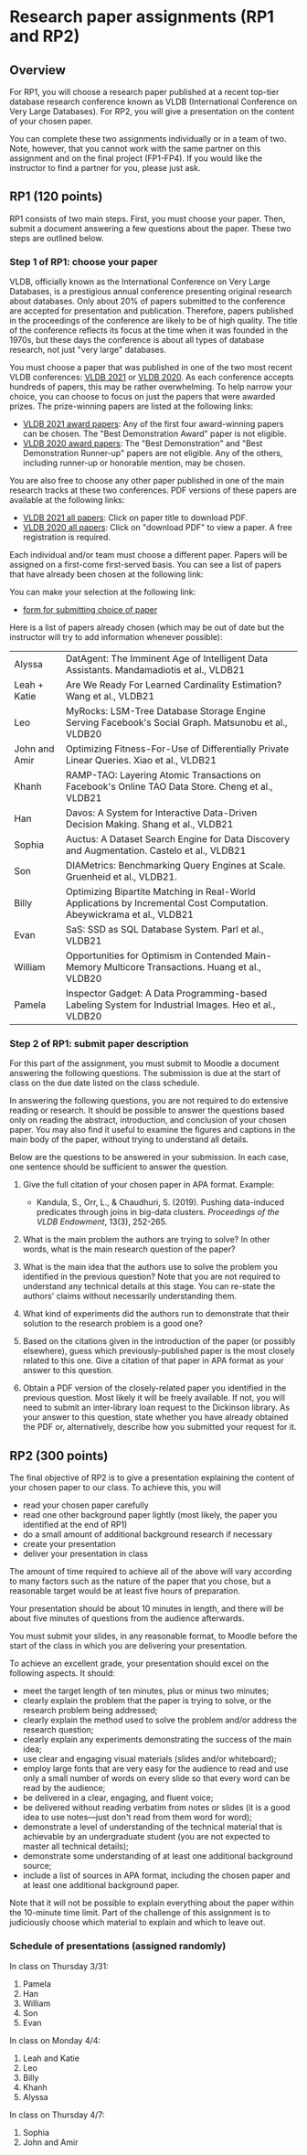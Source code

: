 # Research paper assignments (RP1 and RP2)

## Overview

For RP1, you will choose a research paper published at a recent top-tier
database research conference known as VLDB (International Conference
on Very Large Databases). For RP2, you will give a presentation on the content
of your chosen paper.

You can complete these two assignments individually or in a team of
two. Note, however, that you cannot work with the same partner on this
assignment and on the final project (FP1-FP4). If you would like the
instructor to find a partner for you, please just ask.

## RP1 (120 points)

RP1 consists of two main steps. First, you must choose your
paper. Then, submit a document answering a few questions about the
paper. These two steps are outlined below.

### Step 1 of RP1: choose your paper

VLDB, officially known as the International Conference on Very Large
Databases, is a prestigious annual conference presenting original
research about databases. Only about 20% of papers submitted to the
conference are accepted for presentation and publication. Therefore,
papers published in the proceedings of the conference are likely to be
of high quality. The title of the conference reflects its focus at the
time when it was founded in the 1970s, but these days the conference
is about all types of database research, not just "very large"
databases.

You must choose a paper that was published in one of the two most
recent VLDB conferences: [VLDB 2021](http://vldb.org/2021/) or [VLDB
2020](https://vldb2020.org/). As each conference accepts hundreds of
papers, this may be rather overwhelming. To help narrow your choice,
you can choose to focus on just the papers that were awarded
prizes. The prize-winning papers are listed at the following links:

* [VLDB 2021 award papers](https://vldb.org/2021/?conference-awards):
  Any of the first four award-winning papers can be chosen. The "Best
  Demonstration Award" paper is not eligible.
* [VLDB 2020 award
  papers](https://vldb2020.org/vldb-2020-awards.html): The "Best
  Demonstration" and "Best Demonstration Runner-up" papers are not
  eligible. Any of the others, including runner-up or honorable
  mention, may be chosen.

You are also free to choose any other paper published in one of the
main research tracks at these two conferences. PDF versions of these
papers are available at the following links:

* [VLDB 2021 all papers](http://vldb.org/pvldb/vol14-volume-info/):
  Click on paper title to download PDF.
* [VLDB 2020 all papers](https://vldb2020.org/program_flat.html):
  Click on "download PDF" to view a paper. A free registration is
  required.
  
Each individual and/or team must choose a different paper. Papers will
be assigned on a first-come first-served basis. You can see a list of
papers that have already been chosen at the following link:

You can make your selection at the following link:

* [form for submitting choice of paper](https://forms.office.com/Pages/ResponsePage.aspx?id=VbAyYrl2E0ybiLVirn22-2zFL4dI9oNMmoALudp-AK9UMVc3S1JQSlJIRU01RU5TRFdHOVlJQlJVVS4u)

Here is a list of papers already chosen (which may be out of date but
the instructor will try to add information whenever possible):

|   |   |
|--------|--------------------------|
| Alyssa | DatAgent: The Imminent Age of Intelligent Data Assistants. Mandamadiotis et al., VLDB21 |
| Leah + Katie | Are We Ready For Learned Cardinality Estimation? Wang et al., VLDB21   |
| Leo | MyRocks: LSM-Tree Database Storage Engine Serving Facebook's Social Graph. Matsunobu et al., VLDB20  |
| John and Amir | Optimizing Fitness-For-Use of Differentially Private Linear Queries. Xiao et al., VLDB21  |
| Khanh | RAMP-TAO: Layering Atomic Transactions on Facebook's Online TAO Data Store. Cheng et al., VLDB21  |
| Han | Davos: A System for Interactive Data-Driven Decision Making. Shang et al., VLDB21  |
| Sophia | Auctus: A Dataset Search Engine for Data Discovery and Augmentation. Castelo et al., VLDB21  |
| Son | DIAMetrics: Benchmarking Query Engines at Scale. Gruenheid et al., VLDB21. |
| Billy | Optimizing Bipartite Matching in Real-World Applications by Incremental Cost Computation. Abeywickrama et al., VLDB21 |
| Evan | SaS: SSD as SQL Database System. Parl et al., VLDB21 |
| William | Opportunities for Optimism in Contended Main-Memory Multicore Transactions. Huang et al., VLDB20 |
| Pamela | Inspector Gadget: A Data Programming-based Labeling System for Industrial Images. Heo et al., VLDB20 |


### Step 2 of RP1: submit paper description

For this part of the assignment, you must submit to Moodle a document
answering the following questions. The submission is due at the start
of class on the due date listed on the class schedule.

In answering the following questions, you are not required to do
extensive reading or research. It should be possible to answer the
questions based only on reading the abstract, introduction, and
conclusion of your chosen paper. You may also find it useful to
examine the figures and captions in the main body of the paper,
without trying to understand all details.

Below are the questions to be answered in your submission. In each
case, one sentence should be sufficient to answer the question.

1. Give the full citation of your chosen paper in APA
   format. Example: 
   * Kandula, S., Orr, L., & Chaudhuri, S. (2019). Pushing
     data-induced predicates through joins in big-data
     clusters. _Proceedings of the VLDB Endowment_, 13(3), 252-265.

1. What is the main problem the authors are trying to solve? In other
   words, what is the main research question of the paper?
   
1. What is the main idea that the authors use to solve the problem you
   identified in the previous question? Note that you are not required
   to understand any technical details at this stage. You can re-state
   the authors' claims without necessarily understanding them.
   
1. What kind of experiments did the authors run to demonstrate that
   their solution to the research problem is a good one?
   
1. Based on the citations given in the introduction of the paper (or
   possibly elsewhere), guess which previously-published paper is the
   most closely related to this one. Give a citation of that paper in
   APA format as your answer to this question.
   
1. Obtain a PDF version of the closely-related paper you identified in
   the previous question. Most likely it will be freely available. If
   not, you will need to submit an inter-library loan request to the
   Dickinson library. As your answer to this question, state whether
   you have already obtained the PDF or, alternatively, describe how
   you submitted your request for it.


## RP2 (300 points)

The final objective of RP2 is to give a presentation explaining the
content of your chosen paper to our class. To achieve this, you will

* read your chosen paper carefully
* read one other background paper lightly (most likely, the paper you
  identified at the end of RP1)
* do a small amount of additional background research if necessary
* create your presentation
* deliver your presentation in class

The amount of time required to achieve all of the above will vary
according to many factors such as the nature of the paper that you
chose, but a reasonable target would be at least five hours of
preparation.

Your presentation should be about 10 minutes in length, and there will
be about five minutes of questions from the audience afterwards.

You must submit your slides, in any reasonable format, to Moodle
before the start of the class in which you are delivering your
presentation.

To achieve an excellent grade, your presentation should excel on the
following aspects. It should:

* meet the target length of ten minutes, plus or minus two minutes;
* clearly explain the problem that the paper is trying to solve, or
  the research problem being addressed;
* clearly explain the method used to solve the problem and/or address
  the research question;
* clearly explain any experiments demonstrating the success of the
  main idea;
* use clear and engaging visual materials (slides and/or whiteboard);
* employ large fonts that are very easy for the audience to read and
  use only a small number of words on every slide so that every word
  can be read by the audience;
* be delivered in a clear, engaging, and fluent voice;
* be delivered without reading verbatim from notes or slides (it is a
  good idea to use notes&mdash;just don't read from them word for
  word);
* demonstrate a level of understanding of the technical material that
  is achievable by an undergraduate student (you are not expected to
  master all technical details);
* demonstrate some understanding of at least one additional background
  source;
* include a list of sources in APA format, including the chosen paper
  and at least one additional background paper.

Note that it will not be possible to explain everything about the
paper within the 10-minute time limit. Part of the challenge of this
assignment is to judiciously choose which material to explain and
which to leave out.


### Schedule of presentations (assigned randomly)

In class on Thursday 3/31:
1. Pamela
1. Han
1. William
1. Son
1. Evan

In class on Monday 4/4:
1. Leah and Katie
1. Leo
1. Billy
1. Khanh
1. Alyssa

In class on Thursday 4/7:
1. Sophia
1. John and Amir




